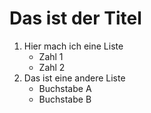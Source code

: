 # Das ist der Titel
1. Hier mach ich eine Liste
    * Zahl 1
    * Zahl 2
2. Das ist eine andere Liste
    * Buchstabe A
    * Buchstabe B
